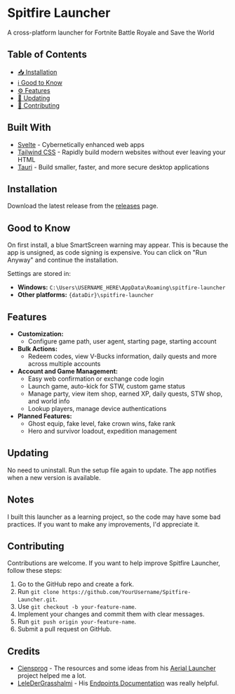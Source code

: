 # Spitfire Launcher

A cross-platform launcher for Fortnite Battle Royale and Save the World

<!-- todo: badges -->

## Table of Contents

- [📥 Installation](#installation)
- [ℹ️ Good to Know](#good-to-know)
- [⚙️ Features](#features)
- [🔄 Updating](#updating)
- [🤝 Contributing](#contributing)

## Built With

- [Svelte](https://svelte.dev) - Cybernetically enhanced web apps
- [Tailwind CSS](https://tailwindcss.com) - Rapidly build modern websites without ever leaving your HTML
- [Tauri](https://tauri.app) - Build smaller, faster, and more secure desktop applications

## Installation

Download the latest release from the [releases](https://github.com/BurakYs/Spitfire-Launcher/releases) page.

## Good to Know

On first install, a blue SmartScreen warning may appear. This is because the app is unsigned, as code signing is expensive. You can click on "Run Anyway" and continue the
installation.

Settings are stored in:

- **Windows:** `C:\Users\USERNAME_HERE\AppData\Roaming\spitfire-launcher`
- **Other platforms:** `{dataDir}\spitfire-launcher`

## Features

- **Customization:**
    - Configure game path, user agent, starting page, starting account
- **Bulk Actions:**
    - Redeem codes, view V-Bucks information, daily quests and more across multiple accounts
- **Account and Game Management:**
    - Easy web confirmation or exchange code login
    - Launch game, auto-kick for STW, custom game status
    - Manage party, view item shop, earned XP, daily quests, STW shop, and world info
    - Lookup players, manage device authentications
- **Planned Features:**
    - Ghost equip, fake level, fake crown wins, fake rank
    - Hero and survivor loadout, expedition management

## Updating

No need to uninstall. Run the setup file again to update. The app notifies when a new version is available.

## Notes

I built this launcher as a learning project, so the code may have some bad practices. If you want to make any improvements, I'd appreciate it.

## Contributing

Contributions are welcome. If you want to help improve Spitfire Launcher, follow these steps:

1. Go to the GitHub repo and create a fork.
2. Run `git clone https://github.com/YourUsername/Spitfire-Launcher.git`.
3. Use `git checkout -b your-feature-name`.
4. Implement your changes and commit them with clear messages.
5. Run `git push origin your-feature-name`.
6. Submit a pull request on GitHub.

## Credits

- [Ciensprog](https://github.com/Ciensprog) - The resources and some ideas from his [Aerial Launcher](https://github.com/Ciensprog/Aerial-Launcher) project helped me a lot.
- [LeleDerGrasshalmi](https://github.com/LeleDerGrasshalmi) - His [Endpoints Documentation](https://github.com/LeleDerGrasshalmi/FortniteEndpointsDocumentation) was really helpful.